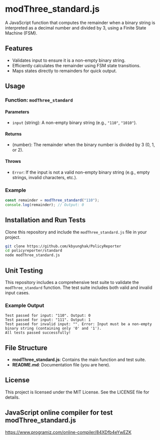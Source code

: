 # modThree_standard.js

A JavaScript function that computes the remainder when a binary string is interpreted as a decimal number and divided by 3, using a Finite State Machine (FSM).

## Features
- Validates input to ensure it is a non-empty binary string.
- Efficiently calculates the remainder using FSM state transitions.
- Maps states directly to remainders for quick output.

## Usage
### Function: `modThree_standard`
#### Parameters
- `input` (string): A non-empty binary string (e.g., `"110"`, `"1010"`).

#### Returns
- (number): The remainder when the binary number is divided by 3 (0, 1, or 2).

#### Throws
- `Error`: If the input is not a valid non-empty binary string (e.g., empty strings, invalid characters, etc.).

### Example
```javascript
const remainder = modThree_standard("110");
console.log(remainder); // Output: 0
```
## Installation and Run Tests
Clone this repository and include the `modThree_standard.js` file in your project.

```bash
git clone https://github.com/kbyunghak/PolicyReporter
cd policyreporter/standard
node modThree_standard.js
```

## Unit Testing
This repository includes a comprehensive test suite to validate the `modThree_standard` function. The test suite includes both valid and invalid input cases.

### Example Output
```
Test passed for input: "110". Output: 0
Test passed for input: "111". Output: 1
Test passed for invalid input: "". Error: Input must be a non-empty binary string (containing only '0' and '1').
All tests passed successfully!
```

## File Structure
- **modThree_standard.js**: Contains the main function and test suite.
- **README.md**: Documentation file (you are here).

## License
This project is licensed under the MIT License. See the LICENSE file for details.

## JavaScript online compiler for test modThree_standard.js
https://www.programiz.com/online-compiler/84XDfb4eYwEZK
